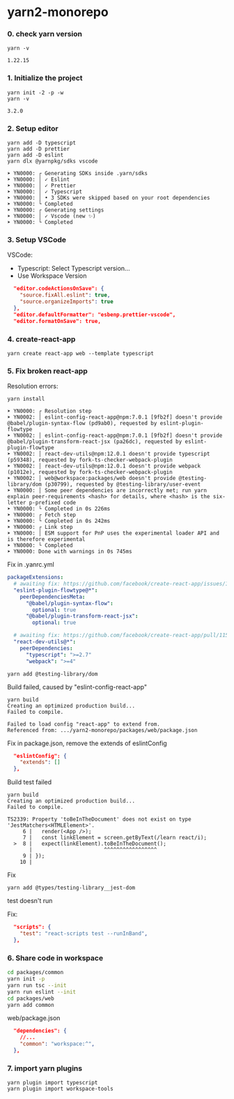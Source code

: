 # yarn2-monorepo

### 0. check yarn version

```
yarn -v

1.22.15
```

### 1. Initialize the project

```
yarn init -2 -p -w
yarn -v

3.2.0
```

### 2. Setup editor

```
yarn add -D typescript
yarn add -D prettier
yarn add -D eslint
yarn dlx @yarnpkg/sdks vscode

➤ YN0000: ┌ Generating SDKs inside .yarn/sdks
➤ YN0000: │ ✓ Eslint
➤ YN0000: │ ✓ Prettier
➤ YN0000: │ ✓ Typescript
➤ YN0000: │ • 3 SDKs were skipped based on your root dependencies
➤ YN0000: └ Completed
➤ YN0000: ┌ Generating settings
➤ YN0000: │ ✓ Vscode (new ✨)
➤ YN0000: └ Completed
```

### 3. Setup VSCode

VSCode:

- Typescript: Select Typescript version...
- Use Workspace Version

```json
  "editor.codeActionsOnSave": {
    "source.fixAll.eslint": true,
    "source.organizeImports": true
  },
  "editor.defaultFormatter": "esbenp.prettier-vscode",
  "editor.formatOnSave": true,
```

### 4. create-react-app

```
yarn create react-app web --template typescript
```

### 5. Fix broken react-app

Resolution errors:

```
yarn install

➤ YN0000: ┌ Resolution step
➤ YN0002: │ eslint-config-react-app@npm:7.0.1 [9fb2f] doesn't provide @babel/plugin-syntax-flow (pd9ab0), requested by eslint-plugin-flowtype
➤ YN0002: │ eslint-config-react-app@npm:7.0.1 [9fb2f] doesn't provide @babel/plugin-transform-react-jsx (pa26dc), requested by eslint-plugin-flowtype
➤ YN0002: │ react-dev-utils@npm:12.0.1 doesn't provide typescript (p59348), requested by fork-ts-checker-webpack-plugin
➤ YN0002: │ react-dev-utils@npm:12.0.1 doesn't provide webpack (p1012e), requested by fork-ts-checker-webpack-plugin
➤ YN0002: │ web@workspace:packages/web doesn't provide @testing-library/dom (p30799), requested by @testing-library/user-event
➤ YN0000: │ Some peer dependencies are incorrectly met; run yarn explain peer-requirements <hash> for details, where <hash> is the six-letter p-prefixed code
➤ YN0000: └ Completed in 0s 226ms
➤ YN0000: ┌ Fetch step
➤ YN0000: └ Completed in 0s 242ms
➤ YN0000: ┌ Link step
➤ YN0000: │ ESM support for PnP uses the experimental loader API and is therefore experimental
➤ YN0000: └ Completed
➤ YN0000: Done with warnings in 0s 745ms
```

Fix in .yanrc.yml

```yml
packageExtensions:
  # awaiting fix: https://github.com/facebook/create-react-app/issues/11982
  "eslint-plugin-flowtype@*":
    peerDependenciesMeta:
      "@babel/plugin-syntax-flow":
        optional: true
      "@babel/plugin-transform-react-jsx":
        optional: true

  # awaiting fix: https://github.com/facebook/create-react-app/pull/11526
  "react-dev-utils@*":
    peerDependencies:
      "typescript": ">=2.7"
      "webpack": ">=4"
```

```
yarn add @testing-library/dom
```

Build failed, caused by "eslint-config-react-app"

```
yarn build
Creating an optimized production build...
Failed to compile.

Failed to load config "react-app" to extend from.
Referenced from: .../yarn2-monorepo/packages/web/package.json
```

Fix in package.json, remove the extends of eslintConfig

```json
  "eslintConfig": {
    "extends": []
  },
```

Build test failed

```
yarn build
Creating an optimized production build...
Failed to compile.

TS2339: Property 'toBeInTheDocument' does not exist on type 'JestMatchers<HTMLElement>'.
     6 |   render(<App />);
     7 |   const linkElement = screen.getByText(/learn react/i);
  >  8 |   expect(linkElement).toBeInTheDocument();
       |                       ^^^^^^^^^^^^^^^^^
     9 | });
    10 |
```

Fix

```
yarn add @types/testing-library__jest-dom
```

test doesn't run

Fix:

```json
  "scripts": {
    "test": "react-scripts test --runInBand",
  },
```

### 6. Share code in workspace

```bash
cd packages/common
yarn init -p
yarn run tsc --init
yarn run eslint --init
cd packages/web
yarn add common
```

web/package.json

```json
  "dependencies": {
    //...
    "common": "workspace:^",
  },
```

### 7. import yarn plugins

```shell
yarn plugin import typescript
yarn plugin import workspace-tools
```
